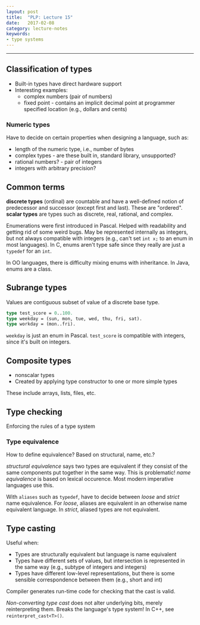 ```yaml
---
layout: post
title:  "PLP: Lecture 15"
date:   2017-02-08
category: lecture-notes
keywords:
- type systems
---
```


<script type="text/javascript" async
  src="https://cdn.mathjax.org/mathjax/latest/MathJax.js?config=TeX-MML-AM_CHTML">
</script>

<script type="text/x-mathjax-config">
MathJax.Hub.Config({
  TeX: { equationNumbers: { autoNumber: "AMS" } },
  tex2jax: {inlineMath: [['$','$'], ['\\(','\\)']]}
});
</script>

---

## Classification of types

* Built-in types have direct hardware support
* Interesting examples: 
    * complex numbers (pair of numbers) 
    * fixed point - contains an implicit decimal point at programmer specified location (e.g., dollars and cents)

### Numeric types

Have to decide on certain properties when designing a language, such as:

* length of the numeric type, i.e., number of bytes
* complex types - are these built in, standard library, unsupported?
* rational numbers? - pair of integers
* integers with arbitrary precision? 

## Common terms

**discrete types** (ordinal) are countable and have a well-defined notion of predecessor and successor (except first and last). These are "ordered". **scalar types** are types such as discrete, real, rational, and complex.

Enumerations were first introduced in Pascal. Helped with readability and getting rid of some weird bugs. May be represented internally as integers, but not always compatible with integers (e.g., can't set `int x;` to an enum in most languages). In C, enums aren't type safe since they really are just a `typedef` for an `int`. 

In OO languages, there is difficulty mixing enums with inheritance. In Java, enums are a class. 

## Subrange types

Values are contiguous subset of value of a discrete base type.

```Pascal
type test_score = 0..100.
type weekday = (sun, mon, tue, wed, thu, fri, sat).
type workday = (mon..fri).
```

`weekday` is just an enum in Pascal. `test_score` is compatible with integers, since it's built on integers. 

## Composite types

* nonscalar types
* Created by applying type constructor to one or more simple types

These include arrays, lists, files, etc.

## Type checking

Enforcing the rules of a type system

### Type equivalence

How to define equivalence? Based on structural, name, etc.?

*structural equivalence* says two types are equivalent if they consist of the same components put together in the same way. This is problematic! *name equivalence* is based on lexical occurence. Most modern imperative languages use this. 

With `aliases` such as `typedef`, have to decide between *loose* and *strict* name equivalence. For *loose*, aliases are equivalent in an otherwise name equivalent language. In *strict*, aliased types are not equivalent. 

## Type casting

Useful when: 

* Types are structurally equivalent but language is name equivalent
* Types have different sets of values, but intersection is represented in the same way (e.g., subtype of integers and integers)
* Types have different low-level representations, but there is some sensible correspondence between them (e.g., short and int)

Compiler generates run-time code for checking that the cast is valid. 

*Non-converting type cast* does not alter underlying bits, merely reinterpreting them. Breaks the language's type system! In C++, see `reinterpret_cast<T>()`. 